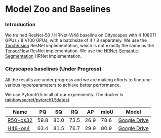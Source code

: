 # Model Zoo and Baselines

### Introduction
We trained ResNet-50 / HRNet-W48 baseline on Cityscapes with 4 1080TI GPUs / 8 V100 GPUs, with a batchsize of 4 / 8 separately.
We use the [TorchVision](https://github.com/pytorch/vision/blob/master/torchvision/models/resnet.py)
ResNet implementation, which is not exactly the same as the 
[TensorFlow](https://github.com/tensorflow/models/blob/master/research/deeplab/core/resnet_v1_beta.py) 
ResNet implementation.
We use the [HRNet-Semantic-Segmentation](https://github.com/HRNet/HRNet-Semantic-Segmentation) HRNet implementation.

### Cityscapes baselines (Under Progress)

All the results are under progress and we are making efforts to finetune various hyperparameters to achieve better performance. 

We use Pytorch1.5 in all of our experiments. The docker is [rainbowsecret/pytorch1.5:latest](https://hub.docker.com/repository/docker/rainbowsecret/pytorch1.5).

| Name    | PQ   | SQ   | RQ   | AP   | mIoU | Model |
| ------- | ---- | ---- | ---- | ---- | ---- | ----- |
| [R50-os32](configs/panoptic_deeplab_R50_os32_cityscapes.yaml)| 59.8 | 80.0 | 73.5 | 26.9 | 78.6 | [Google Drive](https://drive.google.com/file/d/1IhZXtLpVkzhH4S2k27zARM8kUI7G6Hfn/view?usp=sharing) |
| [H48-os4](panoptic_deeplab_H48_os4_cityscapes.yaml)| 63.4  |  81.5  |  76.7 | 29.9 | 80.9 |  [Google Drive](https://drive.google.com/drive/folders/1bJLyZkKsharpGykxjR7hmb6yzp8nmxMj?usp=sharing) |

